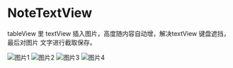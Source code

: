 # NoteTextView
tableView 里 textView  插入图片，高度随内容自动增，解决textView 键盘遮挡，最后对图片 文字进行截取保存。

![图片1](http://7xqhpe.com1.z0.glb.clouddn.com/IMG_1032.jpg!github)   ![图片2](http://7xqhpe.com1.z0.glb.clouddn.com/IMG_1031.jpg!github)
![图片3](http://7xqhpe.com1.z0.glb.clouddn.com/IMG_1030.jpg!github)   ![图片4](http://7xqhpe.com1.z0.glb.clouddn.com/notetextview_map.jpg!github)
